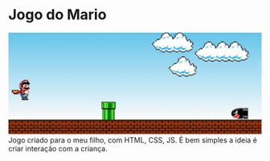 # Jogo do Mario
<img src = "/images/mario.jpg" >
Jogo criado para o meu filho, com HTML, CSS, JS. É bem simples a ideia é criar interação com a criança.
